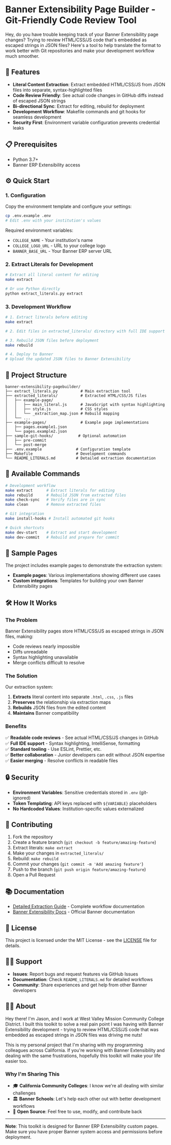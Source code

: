 # Banner Extensibility Page Builder - Git-Friendly Code Review Tool

Hey, do you have trouble keeping track of your Banner Extensibility page changes? Trying to review HTML/CSS/JS code that's embedded as escaped strings in JSON files? Here's a tool to help translate the format to work better with Git repositories and make your development workflow much smoother.

## 🚀 Features

- **Literal Content Extraction**: Extract embedded HTML/CSS/JS from JSON files into separate, syntax-highlighted files
- **Code Review Friendly**: See actual code changes in GitHub diffs instead of escaped JSON strings
- **Bi-directional Sync**: Extract for editing, rebuild for deployment
- **Development Workflow**: Makefile commands and git hooks for seamless development
- **Security First**: Environment variable configuration prevents credential leaks

## 📋 Prerequisites

- Python 3.7+
- Banner ERP Extensibility access

## ⚙️ Quick Start

### 1. Configuration

Copy the environment template and configure your settings:

```bash
cp .env.example .env
# Edit .env with your institution's values
```

Required environment variables:
- `COLLEGE_NAME` - Your institution's name
- `COLLEGE_LOGO_URL` - URL to your college logo
- `BANNER_BASE_URL` - Your Banner ERP server URL

### 2. Extract Literals for Development

```bash
# Extract all literal content for editing
make extract

# Or use Python directly
python extract_literals.py extract
```

### 3. Development Workflow

```bash
# 1. Extract literals before editing
make extract

# 2. Edit files in extracted_literals/ directory with full IDE support

# 3. Rebuild JSON files before deployment
make rebuild

# 4. Deploy to Banner
# Upload the updated JSON files to Banner Extensibility
```

## 📁 Project Structure

```
banner-extensibility-pagebuilder/
├── extract_literals.py          # Main extraction tool
├── extracted_literals/          # Extracted HTML/CSS/JS files
│   ├── example-page/
│   │   ├── main_literal.js      # JavaScript with syntax highlighting
│   │   ├── style.js             # CSS styles  
│   │   └── _extraction_map.json # Rebuild mapping
│   └── ...
├── example-pages/               # Example page implementations
│   ├── pages.example1.json
│   └── pages.example2.json
├── sample-git-hooks/           # Optional automation
│   ├── pre-commit
│   └── post-merge
├── .env.example               # Configuration template
├── Makefile                   # Development commands
└── README_LITERALS.md         # Detailed extraction documentation
```

## 🔧 Available Commands

```bash
# Development workflow
make extract      # Extract literals for editing
make rebuild      # Rebuild JSON from extracted files
make check-sync   # Verify files are in sync
make clean        # Remove extracted files

# Git integration
make install-hooks # Install automated git hooks

# Quick shortcuts
make dev-start    # Extract and start development
make dev-commit   # Rebuild and prepare for commit
```

## 📄 Sample Pages

The project includes example pages to demonstrate the extraction system:
- **Example pages**: Various implementations showing different use cases
- **Custom integrations**: Templates for building your own Banner Extensibility pages

## 🛠️ How It Works

### The Problem
Banner Extensibility pages store HTML/CSS/JS as escaped strings in JSON files, making:
- Code reviews nearly impossible
- Diffs unreadable
- Syntax highlighting unavailable
- Merge conflicts difficult to resolve

### The Solution
Our extraction system:
1. **Extracts** literal content into separate `.html`, `.css`, `.js` files
2. **Preserves** the relationship via extraction maps
3. **Rebuilds** JSON files from the edited content
4. **Maintains** Banner compatibility

### Benefits
✅ **Readable code reviews** - See actual HTML/CSS/JS changes in GitHub  
✅ **Full IDE support** - Syntax highlighting, IntelliSense, formatting  
✅ **Standard tooling** - Use ESLint, Prettier, etc.  
✅ **Better collaboration** - Junior developers can edit without JSON expertise  
✅ **Easier merging** - Resolve conflicts in readable files  

## 🔒 Security

- **Environment Variables**: Sensitive credentials stored in `.env` (git-ignored)
- **Token Templating**: API keys replaced with `${VARIABLE}` placeholders
- **No Hardcoded Values**: Institution-specific values externalized

## 🤝 Contributing

1. Fork the repository
2. Create a feature branch (`git checkout -b feature/amazing-feature`)
3. Extract literals: `make extract`
4. Make your changes in `extracted_literals/`
5. Rebuild: `make rebuild`
6. Commit your changes (`git commit -m 'Add amazing feature'`)
7. Push to the branch (`git push origin feature/amazing-feature`)
8. Open a Pull Request

## 📚 Documentation

- [Detailed Extraction Guide](README_LITERALS.md) - Complete workflow documentation
- [Banner Extensibility Docs](https://banner.ellucian.com/) - Official Banner documentation

## 📄 License

This project is licensed under the MIT License - see the [LICENSE](LICENSE) file for details.

## 🙋‍♂️ Support

- **Issues**: Report bugs and request features via GitHub Issues
- **Documentation**: Check `README_LITERALS.md` for detailed workflows
- **Community**: Share experiences and get help from other Banner developers

## 👨‍💻 About

Hey there! I'm Jason, and I work at West Valley Mission Community College District. I built this toolkit to solve a real pain point I was having with Banner Extensibility development - trying to review HTML/CSS/JS code that was embedded as escaped strings in JSON files was driving me nuts!

This is my personal project that I'm sharing with my programming colleagues across California. If you're working with Banner Extensibility and dealing with the same frustrations, hopefully this toolkit will make your life easier too.

### Why I'm Sharing This
- 🎓 **California Community Colleges**: I know we're all dealing with similar challenges
- 🏛️ **Banner Schools**: Let's help each other out with better development workflows
- 🤝 **Open Source**: Feel free to use, modify, and contribute back

---

**Note**: This toolkit is designed for Banner ERP Extensibility custom pages. Make sure you have proper Banner system access and permissions before deployment.